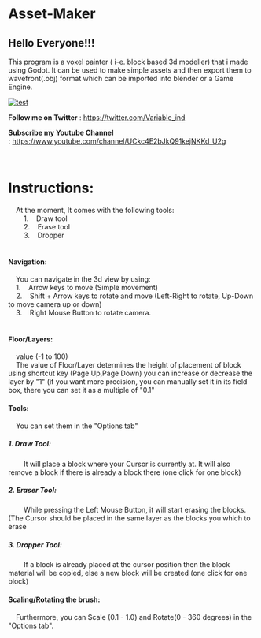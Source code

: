 # Asset-Maker
<h2>
Hello Everyone!!!</h2>
<p class="text-center">
  This program is a voxel painter ( i-e. block based 3d modeller) that i  made using Godot. It can be used to make simple assets and then export  them to wavefront(.obj) format which can be imported into blender or a  Game Engine.</p>

[![test](https://img.itch.zone/aW1hZ2UvODc0MzE5LzQ5MTc1OTQucG5n/347x500/8tAWxp.png)](https://variable-industries.itch.io/asset-maker)

<p><strong>Follow me on Twitter</strong> : <a href="https://twitter.com/Variable_ind">https://twitter.com/Variable_ind</a><strong><br></strong></p>
<p><strong>Subscribe my Youtube Channel</strong> :&nbsp;<a href="https://www.youtube.com/channel/UCkc4E2bJkQ91kejNKKd_U2g">https://www.youtube.com/channel/UCkc4E2bJkQ91kejNKKd_U2g</a> </p>

<p><br></p>
<h1>Instructions:</h1>
<p>&nbsp;&nbsp;&nbsp; At the moment, It comes with the following tools:<br>&nbsp;&nbsp; &nbsp;&nbsp;&nbsp; &nbsp;1.&nbsp;&nbsp; &nbsp;Draw tool<br>&nbsp;&nbsp; &nbsp;&nbsp;&nbsp; &nbsp;2.&nbsp;&nbsp; &nbsp;Erase tool<br>&nbsp;&nbsp; &nbsp;&nbsp;&nbsp; &nbsp;3.&nbsp;&nbsp; &nbsp;Dropper<br>&nbsp;&nbsp; &nbsp;<br></p>
<h4>Navigation:</h4>
<p>&nbsp;&nbsp; &nbsp;You can navigate in the 3d view by using:<br>&nbsp;&nbsp; &nbsp;1.&nbsp;&nbsp; &nbsp;Arrow keys to move (Simple movement)<br>&nbsp;&nbsp; &nbsp;2.&nbsp;&nbsp; &nbsp;Shift + Arrow keys to rotate and move (Left-Right to rotate, Up-Down to move camera up or down)<br>&nbsp;&nbsp; &nbsp;3.&nbsp;&nbsp; &nbsp;Right Mouse Button to rotate camera.<br>&nbsp;&nbsp; &nbsp;</p>
<h4>Floor/Layers:</h4>
<p>&nbsp;&nbsp; &nbsp;value (-1 to 100)<br>&nbsp;&nbsp; &nbsp;The value of Floor/Layer determines the height of placement of block using shortcut key (Page Up,Page Down) you can increase or decrease the layer by "1" (if you want more precision, you can manually set it in its field box, there you can set it as a multiple of "0.1"</p>
<h4>Tools:</h4>
<p>&nbsp;&nbsp; &nbsp;You can set them in the "Options tab" </p>
<h5>1. Draw Tool:</h5>
<p>&nbsp;&nbsp; &nbsp;&nbsp;&nbsp; &nbsp;It will place a block where your Cursor is currently at. It will also remove a block if there is already a block there (one click for one block)</p>
<h5>2. Eraser Tool:</h5>
<p>&nbsp;&nbsp; &nbsp;&nbsp;&nbsp; &nbsp;While pressing the Left Mouse Button, it will start erasing the blocks. (The Cursor should be placed in the same layer as the blocks you which to erase</p>
<h5>3. Dropper Tool:
</h5>
<p>&nbsp;&nbsp; &nbsp;&nbsp;&nbsp; &nbsp;If a block is already placed at the cursor position then the block material will be copied, else a new block will be created (one click for one block)<br></p>
<h4>Scaling/Rotating the brush:</h4>
<p>&nbsp;&nbsp; &nbsp;Furthermore, you can Scale (0.1 - 1.0) and Rotate(0 - 360 degrees) in the "Options tab".<br></p>
